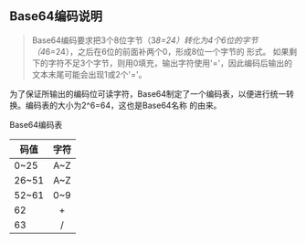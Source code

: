 ## Base64编码说明

> Base64编码要求把3个8位字节（3*8=24）转化为4个6位的字节（4*6=24），之后在6位的前面补两个0，形成8位一个字节的
形式。 如果剩下的字符不足3个字节，则用0填充，输出字符使用'='，因此编码后输出的文本末尾可能会出现1或2个'='。

为了保证所输出的编码位可读字符，Base64制定了一个编码表，以便进行统一转换。编码表的大小为2^6=64，这也是Base64名称
的由来。


Base64编码表

码值 | 字符 
--- | :---: 
0~25 | A~Z 
26~51 | A~Z 
52~61 | 0~9
62 | +
63 | /

